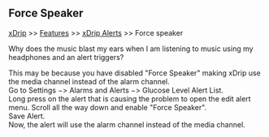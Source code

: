 ## Force Speaker
[xDrip](../README.md) >> [Features](./Features_page) >> [xDrip Alerts](./Alerts_page) >> Force speaker  
  
Why does the music blast my ears when I am listening to music using my headphones and an alert triggers?  

This may be because you have disabled "Force Speaker" making xDrip use the media channel instead of the alarm channel.  
Go to Settings &#8722;> Alarms and Alerts &#8722;> Glucose Level Alert List.  
Long press on the alert that is causing the problem to open the edit alert menu.  Scroll all the way down and enable "Force Speaker".  
Save Alert.  
Now, the alert will use the alarm channel instead of the media channel.  
